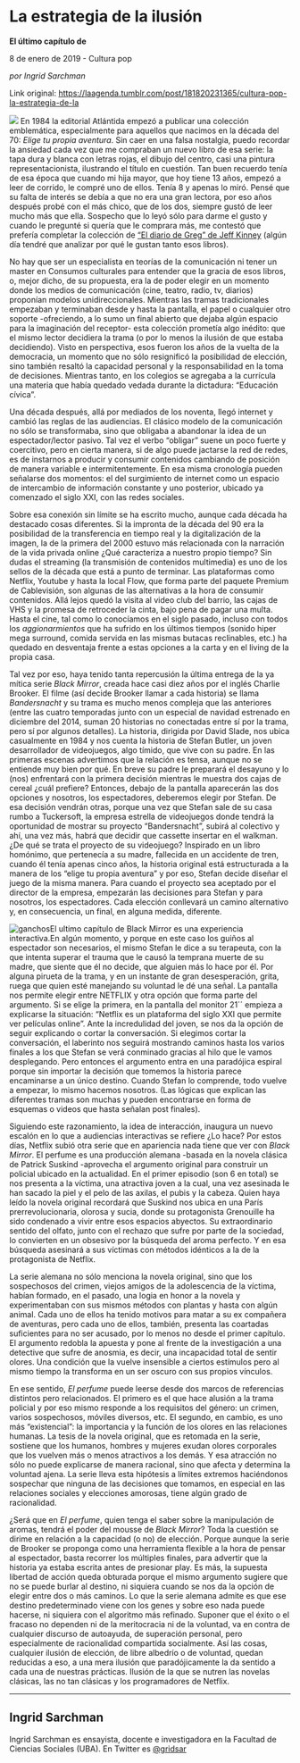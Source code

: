 # La estrategia de la ilusión

**El último capítulo de**

8 de enero de 2019 - Cultura pop

_por Ingrid Sarchman_

Link original: https://laagenda.tumblr.com/post/181820231365/cultura-pop-la-estrategia-de-la

![](https://64.media.tumblr.com/ad7e674bde1b95dd347bf525090fb99b/tumblr_inline_pl0ytgDmAT1t6q87u_500.jpg)
En 1984 la editorial Atlántida empezó a publicar una colección emblemática, especialmente para aquellos que nacimos en la década del 70: *Elige tu propia aventura*. Sin caer en una falsa nostalgia, puedo recordar la ansiedad cada vez que me compraban un nuevo libro de esa serie: la tapa dura y blanca con letras rojas, el dibujo del centro, casi una pintura representacionista, ilustrando el título en cuestión. Tan buen recuerdo tenía de esa época que cuando mi hija mayor, que hoy tiene 13 años, empezó a leer de corrido, le compré uno de ellos. Tenía 8 y apenas lo miró. Pensé que su falta de interés se debía a que no era una gran lectora, por eso años después probé con el más chico, que de los dos, siempre gustó de leer mucho más que ella. Sospecho que lo leyó sólo para darme el gusto y cuando le pregunté si quería que le comprara más, me contestó que prefería completar la colección de [“El diario de Greg” de Jeff Kinney](http://diariodegreg.com/) (algún día tendré que analizar por qué le gustan tanto esos libros).

No hay que ser un especialista en teorías de la comunicación ni tener un master en Consumos culturales para entender que la gracia de esos libros, o, mejor dicho, de su propuesta, era la de poder elegir en un momento donde los medios de comunicación (cine, teatro, radio, tv, diarios) proponían modelos unidireccionales. Mientras las tramas tradicionales empezaban y terminaban desde y hasta la pantalla, el papel o cualquier otro soporte -ofreciendo, a lo sumo un final abierto que dejaba algún espacio para la imaginación del receptor- esta colección prometía algo inédito: que el mismo lector decidiera la trama (o por lo menos la ilusión de que estaba decidiendo). Visto en perspectiva, esos fueron los años de la vuelta de la democracia, un momento que no sólo resignificó la posibilidad de elección, sino también resaltó la capacidad personal y la responsabilidad en la toma de decisiones. Mientras tanto, en los colegios se agregaba a la currícula una materia que había quedado vedada durante la dictadura: “Educación cívica”.

Una década después, allá por mediados de los noventa, llegó internet y cambió las reglas de las audiencias. El clásico modelo de la comunicación no sólo se transformaba, sino que obligaba a abandonar la idea de un espectador/lector pasivo. Tal vez el verbo “obligar” suene un poco fuerte y coercitivo, pero en cierta manera, si de algo puede jactarse la red de redes, es de instarnos a producir y consumir contenidos cambiando de posición de manera variable e intermitentemente. En esa misma cronología pueden señalarse dos momentos: el del surgimiento de internet como un espacio de intercambio de información constante y uno posterior, ubicado ya comenzado el siglo XXI, con las redes sociales. 

Sobre esa conexión sin límite se ha escrito mucho, aunque cada década ha destacado cosas diferentes. Si la impronta de la década del 90 era la posibilidad de la transferencia en tiempo real y la digitalización de la imagen, la de la primera del 2000 estuvo más relacionada con la narración de la vida privada online ¿Qué caracteriza a nuestro propio tiempo? Sin dudas el streaming (la transmisión de contenidos multimedia) es uno de los sellos de la década que está a punto de terminar. Las plataformas como Netflix, Youtube y hasta la local Flow, que forma parte del paquete Premium de Cablevisión, son algunas de las alternativas a la hora de consumir contenidos. Allá lejos quedó la visita al video club del barrio, las cajas de VHS y la promesa de retroceder la cinta, bajo pena de pagar una multa. Hasta el cine, tal como lo conocíamos en el siglo pasado, incluso con todos los *aggionarmientos* que ha sufrido en los últimos tiempos (sonido hiper mega surround, comida servida en las mismas butacas reclinables, etc.) ha quedado en desventaja frente a estas opciones a la carta y en el living de la propia casa. 

Tal vez por eso, haya tenido tanta repercusión la última entrega de la ya mítica serie *Black Mirror*, creada hace casi diez años por el inglés Charlie Brooker. El filme (así decide Brooker llamar a cada historia) se llama *Bandersnacht* y su trama es mucho menos compleja que las anteriores (entre las cuatro temporadas junto con un especial de navidad estrenado en diciembre del 2014, suman 20 historias no conectadas entre sí por la trama, pero sí por algunos detalles). La historia, dirigida por David Slade, nos ubica casualmente en 1984 y nos cuenta la historia de Stefan Butler, un joven desarrollador de videojuegos, algo tímido, que vive con su padre. En las primeras escenas advertimos que la relación es tensa, aunque no se entiende muy bien por qué. En breve su padre le preparará el desayuno y lo (nos) enfrentará con la primera decisión mientras le muestra dos cajas de cereal ¿cuál prefiere? Entonces, debajo de la pantalla aparecerán las dos opciones y nosotros, los espectadores, deberemos elegir por Stefan. De esa decisión vendrán otras, porque una vez que Stefan sale de su casa rumbo a Tuckersoft, la empresa estrella de videojuegos donde tendrá la oportunidad de mostrar su proyecto “Bandersnacht”, subirá al colectivo y ahí, una vez más, habrá que decidir que cassette insertar en el walkman. ¿De qué se trata el proyecto de su videojuego? Inspirado en un libro homónimo, que pertenecía a su madre, fallecida en un accidente de tren, cuando él tenía apenas cinco años, la historia original está estructurada a la manera de los “elige tu propia aventura” y por eso, Stefan decide diseñar el juego de la misma manera. Para cuando el proyecto sea aceptado por el director de la empresa, empezarán las decisiones para Stefan y para nosotros, los espectadores. Cada elección conllevará un camino alternativo y, en consecuencia, un final, en alguna medida, diferente. 

![ganchos](https://64.media.tumblr.com/280c059b857a3724f8d0763f386b2157/tumblr_inline_pl0kp2XUhH1t6q87u_500.jpg)El ultimo capítulo de Black Mirror es una experiencia interactiva.En algún momento, y porque en este caso los guiños al espectador son necesarios, el mismo Stefan le dice a su terapeuta, con la que intenta superar el trauma que le causó la temprana muerte de su madre, que siente que él no decide, que alguien más lo hace por él. Por alguna pirueta de la trama, y en un instante de gran desesperación, grita, ruega que quien esté manejando su voluntad le dé una señal. La pantalla nos permite elegir entre NETFLIX y otra opción que forma parte del argumento. Si se elige la primera, en la pantalla del monitor 21´´ empieza a explicarse la situación: “Netflix es un plataforma del siglo XXI que permite ver películas online”. Ante la incredulidad del joven, se nos da la opción de seguir explicando o cortar la conversación. Si elegimos cortar la conversación, el laberinto nos seguirá mostrando caminos hasta los varios finales a los que Stefan se verá conminado gracias al hilo que le vamos desplegando. Pero entonces el argumento entra en una paradójica espiral porque sin importar la decisión que tomemos la historia parece encaminarse a un único destino. Cuando Stefan lo comprende, todo vuelve a empezar, lo mismo hacemos nosotros. (Las lógicas que explican las diferentes tramas son muchas y pueden encontrarse en forma de esquemas o videos que hasta señalan post finales).

Siguiendo este razonamiento, la idea de interacción, inaugura un nuevo escalón en lo que a audiencias interactivas se refiere ¿Lo hace? Por estos días, Netflix subió otra serie que en apariencia nada tiene que ver con *Black Mirror*. El perfume es una producción alemana -basada en la novela clásica de Patrick Suskind -aprovecha el argumento original para construir un policial ubicado en la actualidad. En el primer episodio (son 6 en total) se nos presenta a la víctima, una atractiva joven a la cual, una vez asesinada le han sacado la piel y el pelo de las axilas, el pubis y la cabeza. Quien haya leído la novela original recordará que Suskind nos ubica en una París prerrevolucionaria, olorosa y sucia, donde su protagonista Grenouille ha sido condenado a vivir entre esos espacios abyectos. Su extraordinario sentido del olfato, junto con el rechazo que sufre por parte de la sociedad, lo convierten en un obsesivo por la búsqueda del aroma perfecto. Y en esa búsqueda asesinará a sus víctimas con métodos idénticos a la de la protagonista de Netflix. 

La serie alemana no sólo menciona la novela original, sino que los sospechosos del crimen, viejos amigos de la adolescencia de la víctima, habían formado, en el pasado, una logia en honor a la novela y experimentaban con sus mismos métodos con plantas y hasta con algún animal. Cada uno de ellos ha tenido motivos para matar a su ex compañera de aventuras, pero cada uno de ellos, también, presenta las coartadas suficientes para no ser acusado, por lo menos no desde el primer capítulo. El argumento redobla la apuesta y pone al frente de la investigación a una detective que sufre de anosmia, es decir, una incapacidad total de sentir olores. Una condición que la vuelve insensible a ciertos estímulos pero al mismo tiempo la transforma en un ser oscuro con sus propios vínculos. 



En ese sentido, *El perfume* puede leerse desde dos marcos de referencias distintos pero relacionados. El primero es el que hace alusión a la trama policial y por eso mismo responde a los requisitos del género: un crimen, varios sospechosos, móviles diversos, etc. El segundo, en cambio, es uno más “existencial”: la importancia y la función de los olores en las relaciones humanas. La tesis de la novela original, que es retomada en la serie, sostiene que los humanos, hombres y mujeres exudan olores corporales que los vuelven más o menos atractivos a los demás. Y esa atracción no sólo no puede explicarse de manera racional, sino que afecta y determina la voluntad ajena. La serie lleva esta hipótesis a límites extremos haciéndonos sospechar que ninguna de las decisiones que tomamos, en especial en las relaciones sociales y elecciones amorosas, tiene algún grado de racionalidad. 

¿Será que en *El perfume*, quien tenga el saber sobre la manipulación de aromas, tendrá el poder del mousse de *Black Mirror*? Toda la cuestión se dirime en relación a la capacidad (o no) de elección. Porque aunque la serie de Brooker se proponga como una herramienta flexible a la hora de pensar al espectador, basta recorrer los múltiples finales, para advertir que la historia ya estaba escrita antes de presionar play. Es más, la supuesta libertad de acción queda obturada porque el mismo argumento sugiere que no se puede burlar al destino, ni siquiera cuando se nos da la opción de elegir entre dos o más caminos. Lo que la serie alemana admite es que ese destino predeterminado viene con los genes y sobre eso nada puede hacerse, ni siquiera con el algoritmo
más refinado. Suponer que el éxito o el fracaso no dependen ni de la meritocracia ni de la voluntad, va en contra de cualquier discurso de autoayuda, de superación personal, pero especialmente de racionalidad compartida socialmente. Así las cosas, cualquier ilusión de elección, de libre albedrío o de voluntad, quedan reducidas a eso, a una mera ilusión que paradójicamente la da sentido a cada una de nuestras prácticas. Ilusión de la que se nutren las novelas clásicas, las no tan clásicas y los programadores de Netflix.

  




---

Ingrid Sarchman
---------------

 Ingrid Sarchman es ensayista, docente e investigadora en la Facultad de Ciencias Sociales (UBA). En Twitter es [@gridsar](https://twitter.com/gridsar%E2%80%9D%20target=)

